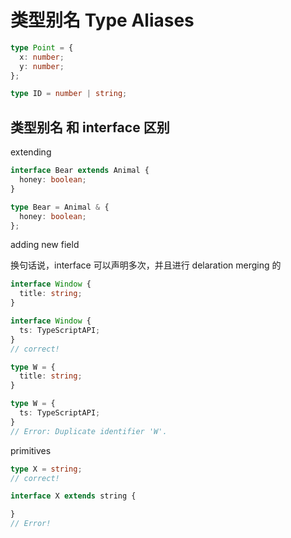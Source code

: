 # 类型别名 Type Aliases

```ts
type Point = {
  x: number;
  y: number;
};

type ID = number | string;
```

## 类型别名 和 interface 区别

extending

```ts
interface Bear extends Animal {
  honey: boolean;
}

type Bear = Animal & {
  honey: boolean;
};
```

adding new field

换句话说，interface 可以声明多次，并且进行 delaration merging 的

```ts
interface Window {
  title: string;
}

interface Window {
  ts: TypeScriptAPI;
}
// correct!

type W = {
  title: string;
}

type W = {
  ts: TypeScriptAPI;
}
// Error: Duplicate identifier 'W'.
```

primitives

```ts
type X = string;
// correct!

interface X extends string {

}
// Error!